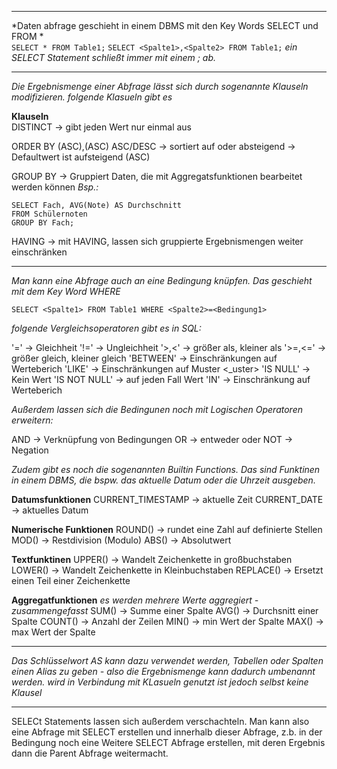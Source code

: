 ***
*Daten abfrage geschieht in einem DBMS mit den Key Words SELECT und FROM *  
```SELECT * FROM Table1;```
```SELECT <Spalte1>,<Spalte2> FROM Table1;```
*ein SELECT Statement schließt immer mit einem ; ab.*
***
*Die Ergebnismenge einer Abfrage lässt sich durch sogenannte Klauseln modifizieren. folgende Klasueln gibt es*   

**Klauseln**   
DISTINCT -> gibt jeden Wert nur einmal aus

ORDER BY <Spalte1>(ASC),<Spalte2>(ASC) ASC/DESC -> sortiert auf oder absteigend
	-> Defaultwert ist aufsteigend (ASC)
	
GROUP BY <Spalte> -> Gruppiert Daten, die mit Aggregatsfunktionen bearbeitet werden können *Bsp.:*

```
SELECT Fach, AVG(Note) AS Durchschnitt
FROM Schülernoten
GROUP BY Fach;
```
HAVING -> mit HAVING, lassen sich gruppierte Ergebnismengen weiter einschränken
***

*Man kann eine Abfrage auch an eine Bedingung knüpfen. Das geschieht mit dem Key Word WHERE*

```SELECT <Spalte1> FROM Table1 WHERE <Spalte2>=<Bedingung1>```

*folgende Vergleichsoperatoren gibt es in SQL:*

'=' -> Gleichheit
'!=' -> Ungleichheit
'>,<' -> größer als, kleiner als
'>=,<=' -> größer gleich, kleiner gleich
'BETWEEN' -> Einschränkungen auf Werteberich
'LIKE' -> Einschränkungen auf Muster <_uster>
'IS NULL' -> Kein Wert
'IS NOT NULL' -> auf jeden Fall Wert
'IN' -> Einschränkung auf Werteberich 

*Außerdem lassen sich die Bedingunen noch mit Logischen Operatoren erweitern:*

AND -> Verknüpfung von Bedingungen
OR -> entweder oder
NOT -> Negation

*Zudem gibt es noch die sogenannten Builtin Functions. Das sind Funktinen in einem DBMS, die bspw. das aktuelle Datum oder die Uhrzeit ausgeben.*

**Datumsfunktionen**
CURRENT_TIMESTAMP -> aktuelle Zeit
 CURRENT_DATE -> aktuelles Datum

**Numerische Funktionen**
ROUND() -> rundet eine Zahl auf definierte Stellen
MOD() -> Restdivision (Modulo)
ABS() -> Absolutwert

**Textfunktinen**
UPPER() -> Wandelt Zeichenkette in großbuchstaben
LOWER() -> Wandelt Zeichenkette in Kleinbuchstaben
REPLACE() -> Ersetzt einen Teil einer Zeichenkette

**Aggregatfunktionen**
*es werden mehrere Werte aggregiert - zusammengefasst*
SUM() -> Summe einer Spalte
AVG() -> Durchsnitt einer Spalte
COUNT() -> Anzahl der Zeilen
MIN() -> min Wert der Spalte
MAX() -> max Wert der Spalte
***
*Das Schlüsselwort AS kann dazu verwendet werden, Tabellen oder Spalten einen Alias zu geben - also die Ergebnismenge kann dadurch umbenannt werden.
wird in Verbindung mit KLasueln genutzt ist jedoch selbst keine Klausel*
***

SELECt Statements lassen sich außerdem verschachteln. Man kann also eine Abfrage mit SELECT erstellen und innerhalb dieser Abfrage, z.b. in der Bedingung noch eine Weitere SELECT Abfrage erstellen, mit deren Ergebnis dann die Parent Abfrage weitermacht.
